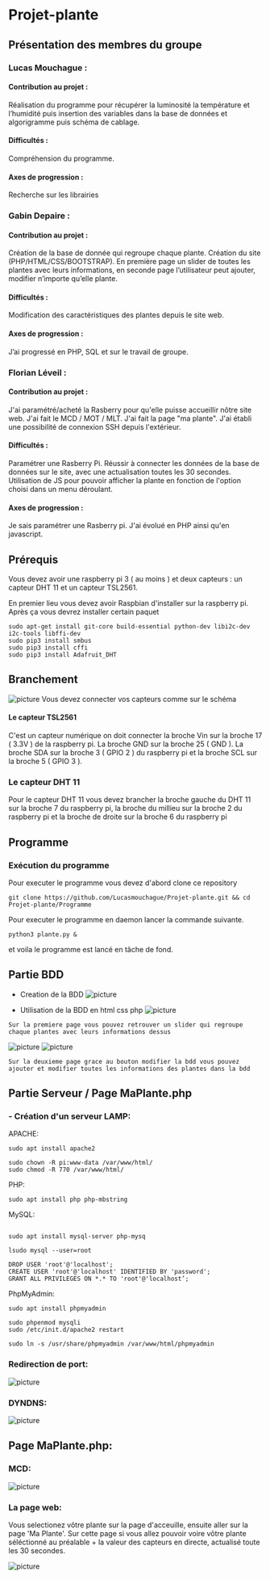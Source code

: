 # Projet-plante
## Présentation des membres du groupe
### Lucas Mouchague :
#### Contribution au projet :
Réalisation du programme pour récupérer la luminosité la température et l’humidité puis insertion des variables dans la base de données et algorigramme puis schéma de cablage.
#### Difficultés : 
Compréhension du programme.
#### Axes de progression : 
Recherche sur les librairies

### Gabin Depaire :
#### Contribution au projet :
Création de la base de donnée qui regroupe chaque plante. Création du site (PHP/HTML/CSS/BOOTSTRAP). En première page un slider de toutes les plantes avec leurs informations, en seconde page l’utilisateur peut ajouter, modifier n’importe qu’elle plante.
#### Difficultés : 
Modification des caractéristiques des plantes depuis le site web.
#### Axes de progression : 
J’ai progressé en PHP, SQL et sur le travail de groupe.

### Florian Léveil :
#### Contribution au projet :
J'ai paramétré/acheté la Rasberry pour qu'elle puisse accueillir nôtre site web. J'ai fait le MCD / MOT / MLT. J'ai fait la page "ma plante". J'ai établi une possibilité de connexion SSH depuis l'extérieur.
#### Difficultés : 
Paramétrer une Rasberry Pi. Réussir à connecter les données de la base de données sur le site, avec une actualisation toutes les 30 secondes. Utilisation de JS pour pouvoir afficher la plante en fonction de l'option choisi dans un menu déroulant.
#### Axes de progression : 
Je sais paramétrer une Rasberry pi. J'ai évolué en PHP ainsi qu'en javascript.


## Prérequis
Vous devez avoir une raspberry pi 3 ( au moins ) et deux capteurs : un capteur DHT 11 et un capteur TSL2561.

En premier lieu vous devez avoir Raspbian d'installer sur la raspberry pi. Après ça vous devrez installer certain paquet
```
sudo apt-get install git-core build-essential python-dev libi2c-dev i2c-tools libffi-dev
sudo pip3 install smbus
sudo pip3 install cffi
sudo pip3 install Adafruit_DHT
```
## Branchement
![picture](/Programme/branchements.png)
Vous devez connecter vos capteurs comme sur le schéma

#### Le capteur TSL2561 
C'est un capteur numérique on doit connecter la broche Vin sur la broche 17 ( 3.3V )  de la raspberry pi. La broche GND sur la broche 25 ( GND ). La broche SDA sur la broche 3 ( GPIO 2 ) du raspberry pi et la broche SCL sur la broche 5 ( GPIO 3 ).
### Le capteur DHT 11
Pour le capteur DHT 11 vous devez brancher la broche gauche du DHT 11 sur la broche 7 du raspberry pi, la broche du millieu sur la broche 2 du raspberry pi et la broche de droite sur la broche 6 du raspberry pi

## Programme
### Exécution du programme
Pour executer le programme vous devez d'abord clone ce repository
```
git clone https://github.com/Lucasmouchague/Projet-plante.git && cd Projet-plante/Programme
```
Pour executer le programme en daemon lancer la commande suivante.
```
python3 plante.py &
```
et voila le programme est lancé en tâche de fond.
## Partie BDD

 - Creation de la BDD
 ![picture](/bdd.png)
 
 - Utilisation de la BDD en html css php
 ![picture](/accueil.png)
 
 `Sur la premiere page vous pouvez retrouver un slider qui regroupe chaque plantes avec leurs informations dessus `
 
 ![picture](/bdd1.png)
 ![picture](/bdd2.png)
 
 `Sur la deuxieme page grace au bouton modifier la bdd vous pouvez ajouter et modifier toutes les informations des plantes dans la bdd `
## Partie Serveur / Page MaPlante.php
### - Création d'un serveur LAMP:
APACHE:
```
sudo apt install apache2

sudo chown -R pi:www-data /var/www/html/
sudo chmod -R 770 /var/www/html/
```
PHP:
```
sudo apt install php php-mbstring
```
MySQL:
```

sudo apt install mysql-server php-mysq

lsudo mysql --user=root

DROP USER 'root'@'localhost';
CREATE USER 'root'@'localhost' IDENTIFIED BY 'password';
GRANT ALL PRIVILEGES ON *.* TO 'root'@'localhost’;
```
PhpMyAdmin:
```
sudo apt install phpmyadmin

sudo phpenmod mysqli
sudo /etc/init.d/apache2 restart

sudo ln -s /usr/share/phpmyadmin /var/www/html/phpmyadmin
```
### Redirection de port:
 ![picture](/port.png)
### DYNDNS:
 ![picture](/dyndns.png)
## Page MaPlante.php:
### MCD:
 ![picture](/mcd.png)
### La page web:
Vous selectionez vôtre plante sur la page d'acceuille, ensuite aller sur la page 'Ma Plante'.
Sur cette page si vous allez pouvoir voire vôtre plante séléctionné au préalable + la valeur des capteurs en directe, actualisé toute les 30 secondes.

 ![picture](/m.PNG)






